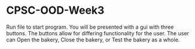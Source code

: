 # CPSC-OOD-Week3

Run  file to start program. You will be presented with a gui with three buttons. 
The buttons allow for differing functionality for the user. 
The user can Open the bakery, Close the bakery, or Test the bakery as a whole.  
